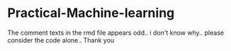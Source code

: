 # Practical-Machine-learning
The comment texts in the rmd file appears odd.. i don't know why.. please consider the code alone.. Thank you
